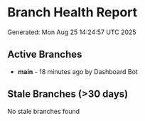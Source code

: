 # Branch Health Report
Generated: Mon Aug 25 14:24:57 UTC 2025

## Active Branches
- **main** - 18 minutes ago by Dashboard Bot

## Stale Branches (>30 days)
No stale branches found
